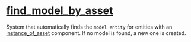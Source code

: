 # [find_model_by_asset](find_model_by_asset.hpp)

System that automatically finds the `model entity` for entities with an [instance_of_asset](../data/instance_of_asset.md) component. If no model is found, a new one is created.